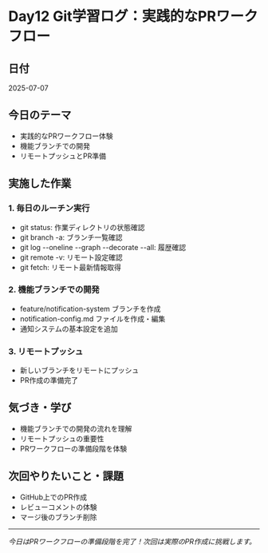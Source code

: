# Day12 Git学習ログ：実践的なPRワークフロー

## 日付
2025-07-07

## 今日のテーマ
- 実践的なPRワークフロー体験
- 機能ブランチでの開発
- リモートプッシュとPR準備

## 実施した作業

### 1. 毎日のルーチン実行
- git status: 作業ディレクトリの状態確認
- git branch -a: ブランチ一覧確認
- git log --oneline --graph --decorate --all: 履歴確認
- git remote -v: リモート設定確認
- git fetch: リモート最新情報取得

### 2. 機能ブランチでの開発
- feature/notification-system ブランチを作成
- notification-config.md ファイルを作成・編集
- 通知システムの基本設定を追加

### 3. リモートプッシュ
- 新しいブランチをリモートにプッシュ
- PR作成の準備完了

## 気づき・学び

- 機能ブランチでの開発の流れを理解
- リモートプッシュの重要性
- PRワークフローの準備段階を体験

## 次回やりたいこと・課題
- GitHub上でのPR作成
- レビューコメントの体験
- マージ後のブランチ削除

---
*今日はPRワークフローの準備段階を完了！次回は実際のPR作成に挑戦します。*
